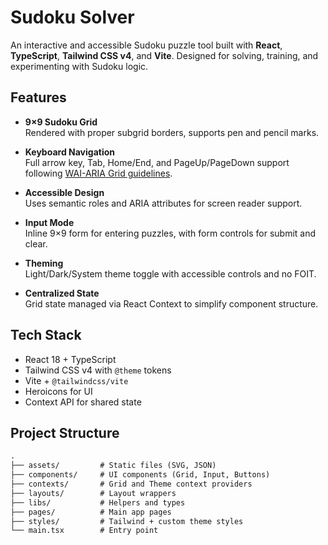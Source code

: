 # Sudoku Solver

An interactive and accessible Sudoku puzzle tool built with **React**, **TypeScript**, **Tailwind CSS v4**, and **Vite**. Designed for solving, training, and experimenting with Sudoku logic.

## Features

- **9×9 Sudoku Grid**  
  Rendered with proper subgrid borders, supports pen and pencil marks.

- **Keyboard Navigation**  
  Full arrow key, Tab, Home/End, and PageUp/PageDown support following [WAI-ARIA Grid guidelines](https://www.w3.org/WAI/ARIA/apg/patterns/grid/).

- **Accessible Design**  
  Uses semantic roles and ARIA attributes for screen reader support.

- **Input Mode**  
  Inline 9×9 form for entering puzzles, with form controls for submit and clear.

- **Theming**  
  Light/Dark/System theme toggle with accessible controls and no FOIT.

- **Centralized State**  
  Grid state managed via React Context to simplify component structure.

## Tech Stack

- React 18 + TypeScript
- Tailwind CSS v4 with `@theme` tokens
- Vite + `@tailwindcss/vite`
- Heroicons for UI
- Context API for shared state

## Project Structure

```txt
.
├── assets/         # Static files (SVG, JSON)
├── components/     # UI components (Grid, Input, Buttons)
├── contexts/       # Grid and Theme context providers
├── layouts/        # Layout wrappers
├── libs/           # Helpers and types
├── pages/          # Main app pages
├── styles/         # Tailwind + custom theme styles
└── main.tsx        # Entry point
```
